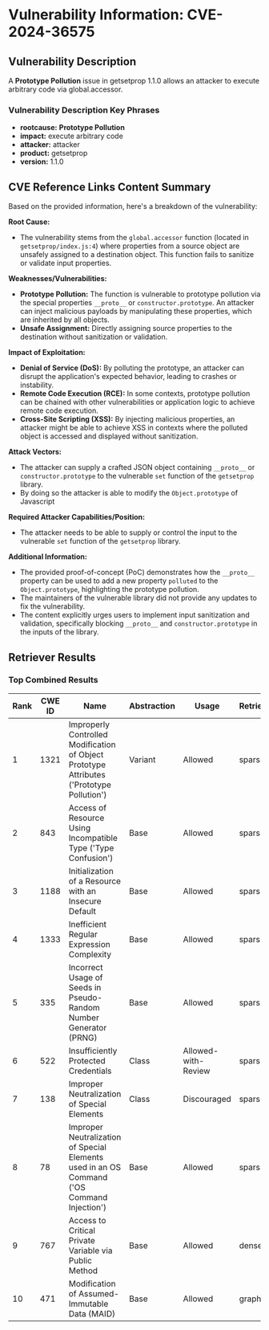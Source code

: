 # Vulnerability Information: CVE-2024-36575

## Vulnerability Description
A **Prototype Pollution** issue in getsetprop 1.1.0 allows an attacker to execute arbitrary code via global.accessor.

### Vulnerability Description Key Phrases
- **rootcause:** **Prototype Pollution**
- **impact:** execute arbitrary code
- **attacker:** attacker
- **product:** getsetprop
- **version:** 1.1.0

## CVE Reference Links Content Summary
Based on the provided information, here's a breakdown of the vulnerability:

**Root Cause:**

- The vulnerability stems from the `global.accessor` function (located in `getsetprop/index.js:4`) where properties from a source object are unsafely assigned to a destination object. This function fails to sanitize or validate input properties.

**Weaknesses/Vulnerabilities:**

- **Prototype Pollution:** The function is vulnerable to prototype pollution via the special properties `__proto__` or `constructor.prototype`. An attacker can inject malicious payloads by manipulating these properties, which are inherited by all objects.
- **Unsafe Assignment:** Directly assigning source properties to the destination without sanitization or validation.

**Impact of Exploitation:**

- **Denial of Service (DoS):** By polluting the prototype, an attacker can disrupt the application's expected behavior, leading to crashes or instability.
- **Remote Code Execution (RCE):**  In some contexts, prototype pollution can be chained with other vulnerabilities or application logic to achieve remote code execution.
- **Cross-Site Scripting (XSS):**  By injecting malicious properties, an attacker might be able to achieve XSS in contexts where the polluted object is accessed and displayed without sanitization.

**Attack Vectors:**

- The attacker can supply a crafted JSON object containing `__proto__` or `constructor.prototype` to the vulnerable `set` function of the `getsetprop` library.
- By doing so the attacker is able to modify the `Object.prototype` of Javascript

**Required Attacker Capabilities/Position:**

- The attacker needs to be able to supply or control the input to the vulnerable `set` function of the `getsetprop` library.

**Additional Information:**

- The provided proof-of-concept (PoC) demonstrates how the `__proto__` property can be used to add a new property `polluted` to the `Object.prototype`, highlighting the prototype pollution.
- The maintainers of the vulnerable library did not provide any updates to fix the vulnerability.
- The content explicitly urges users to implement input sanitization and validation, specifically blocking `__proto__` and `constructor.prototype` in the inputs of the library.

## Retriever Results

### Top Combined Results

| Rank | CWE ID | Name | Abstraction | Usage  | Retrievers | Individual Scores |
|------|--------|------|-------------|-------|------------|-------------------|
| 1 | 1321 | Improperly Controlled Modification of Object Prototype Attributes ('Prototype Pollution') | Variant | Allowed | sparse | 0.245 |
| 2 | 843 | Access of Resource Using Incompatible Type ('Type Confusion') | Base | Allowed | sparse | 0.114 |
| 3 | 1188 | Initialization of a Resource with an Insecure Default | Base | Allowed | sparse | 0.108 |
| 4 | 1333 | Inefficient Regular Expression Complexity | Base | Allowed | sparse | 0.085 |
| 5 | 335 | Incorrect Usage of Seeds in Pseudo-Random Number Generator (PRNG) | Base | Allowed | sparse | 0.084 |
| 6 | 522 | Insufficiently Protected Credentials | Class | Allowed-with-Review | sparse | 0.083 |
| 7 | 138 | Improper Neutralization of Special Elements | Class | Discouraged | sparse | 0.083 |
| 8 | 78 | Improper Neutralization of Special Elements used in an OS Command ('OS Command Injection') | Base | Allowed | sparse | 0.082 |
| 9 | 767 | Access to Critical Private Variable via Public Method | Base | Allowed | dense | 0.476 |
| 10 | 471 | Modification of Assumed-Immutable Data (MAID) | Base | Allowed | graph | 0.002 |

